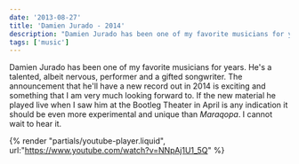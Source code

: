 ```yaml
---
date: '2013-08-27'
title: 'Damien Jurado - 2014'
description: "Damien Jurado has been one of my favorite musicians for years. He's a talented, albeit nervous, performer and a gifted songwriter."
tags: ['music']
---
```


Damien Jurado has been one of my favorite musicians for years. He's a talented, albeit nervous, performer and a gifted songwriter.<!-- excerpt --> The announcement that he'll have a new record out in 2014 is exciting and something that I am very much looking forward to. If the new material he played live when I saw him at the Bootleg Theater in April is any indication it should be even more experimental and unique than _Maraqopa_. I cannot wait to hear it.

{% render "partials/youtube-player.liquid", url:"https://www.youtube.com/watch?v=NNpAj1U1_5Q" %}